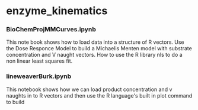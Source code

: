 # enzyme_kinematics #
### BioChemProjMMCurves.ipynb ###
This note book shows how to load data into a structure of R vectors. Use the Dose Responce Model to build a 
Michaelis Menten model with substrate concentration and V naught vectors. How to use the R library nls to do a non linear least squares fit.

### lineweaverBurk.ipynb ###
This notebook shows how we can load product concentration and v naughts in to R vectors and then use the R language's built in plot command to build 
